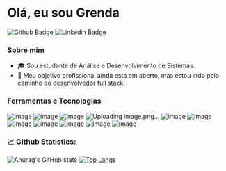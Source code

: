 # Olá, eu sou Grenda


[![Github Badge](https://img.shields.io/badge/-Github-000?style=flat-square&logo=Github&logoColor=white&link=https://github.com/fagnerpsantos)](https://github.com/GrendaCarla)
[![Linkedin Badge](https://img.shields.io/badge/-LinkedIn-blue?style=flat-square&logo=Linkedin&logoColor=white&link=https://www.linkedin.com/in/fagnerpsantos/)](https://www.linkedin.com/in/grenda-carla-ferreira-silva-69bb4a1b9/)


### Sobre mim




<!-- ![image](https://user-images.githubusercontent.com/80162033/114620991-8ec6b200-9c82-11eb-8a18-6255c0a1ba6f.png) ![image](https://user-images.githubusercontent.com/80162033/114621056-a140eb80-9c82-11eb-8828-5fa66fd512d2.png)-->





* 🎓 Sou estudante de Análise e Desenvolvimento de Sistemas.
* 🔭 Meu objetivo profissional ainda esta em aberto, mas estou indo pelo caminho do desenvolvedor full stack.

        
        
        
### Ferramentas e Tecnologias

![image](https://img.icons8.com/dusk/64/000000/java-coffee-cup-logo.png) ![image](https://img.icons8.com/dusk/50/000000/python.png) ![image](https://img.icons8.com/color/48/000000/c-programming.png) ![Uploading image.png…]() ![image](https://user-images.githubusercontent.com/80162033/115634394-f1055f80-a2df-11eb-8887-79649b7e521d.png) ![image](https://user-images.githubusercontent.com/80162033/115634489-18f4c300-a2e0-11eb-87c1-4a64cfd38c58.png) ![image](https://user-images.githubusercontent.com/80162033/115634546-3164dd80-a2e0-11eb-930f-69f794808f90.png) ![image](https://img.icons8.com/color/50/000000/dart.png) ![image](https://user-images.githubusercontent.com/80162033/115634628-6113e580-a2e0-11eb-84c1-74028ec8d1fb.png)
 ![image](https://img.icons8.com/color/48/000000/microsoft-sql-server.png) ![image](https://user-images.githubusercontent.com/80162033/115634695-7ee14a80-a2e0-11eb-9d5a-80094ebe0bc3.png)
 


### 📈 Github Statistics:

![Anurag's GitHub stats](https://github-readme-stats.vercel.app/api?username=GrendaCarla&show_icons=true&theme=tokyonight&hide=issues) [![Top Langs](https://github-readme-stats.vercel.app/api/top-langs/?username=GrendaCarla&layout=compact&theme=synthwave)](https://github.com/anuraghazra/github-readme-stats)


